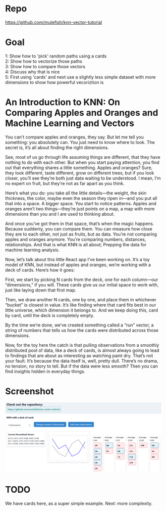 
# Repo
https://github.com/mulefish/knn-vector-tutorial

# Goal
1: Show how to 'pick' random paths using a cards   
2: Show how to vectorize those paths   
3: Show how to compare those vectors   
4: Discuss why that is nice  
5: First using 'cards' and next use a slightly less simple dataset with more dimensions to show how powerful vecoriztion is   

# An Introduction to KNN: On Comparing Apples and Oranges and Machine Learning and Vectors  

You can’t compare apples and oranges, they say. But let me tell you something: you absolutely can. You just need to know where to look. The secret is, it’s all about finding the right dimensions.   
  
See, most of us go through life assuming things are different, that they have nothing to do with each other. But when you start paying attention, you find out that everything shares a little something. Apples and oranges? Sure, they look different, taste different, grow on different trees, but if you look closer, you’ll see they’re both just data waiting to be understood. I mean, I’m no expert on fruit, but they’re not as far apart as you think.  
  
Here’s what you do: you take all the little details—the weight, the skin thickness, the color, maybe even the season they ripen in—and you put all that into a space. A bigger space. You start to notice patterns. Apples and oranges aren’t two things—they’re just points on a map, a map with more dimensions than you and I are used to thinking about.  
  
And once you’ve got them in that space, that’s when the magic happens. Because suddenly, you can compare them. You can measure how close they are to each other, not just as fruits, but as data. You’re not comparing apples and oranges anymore. You’re comparing numbers, distances, relationships. And that is what KNN is all about; Prepping the data for machine learning analysis.
  
Now, let’s talk about this little React app I’ve been working on. It’s a toy model of KNN, but instead of apples and oranges, we’re working with a deck of cards. Here’s how it goes:  
  
First, we start by picking N cards from the deck, one for each column—our “dimensions,” if you will. These cards give us our initial space to work with, just like laying down that first map.  
  
Then, we draw another N cards, one by one, and place them in whichever “bucket” is closest in value. It’s like finding where that card fits best in our little universe, which dimension it belongs to. And we keep doing this, card by card, until the deck is completely empty.  
  
By the time we’re done, we’ve created something called a “run” vector, a string of numbers that tells us how the cards were distributed across those dimensions.  
  
Now, for the toy here the catch is that pulling observations from a smoothly distributed pool of data, like a deck of cards, is almost always going to lead to findings that are about as interesting as watching paint dry. That’s not your fault. It’s because the data itself is, well, pretty dull. There’s no drama, no tension, no story to tell. But if the data were less smooth? Then you can find insights hidden in everyday things. 








# Screenshot
![Description of the image](./screen_knn.png)

# TODO
We have cards here, as a super simple example. Next: more complexity. 